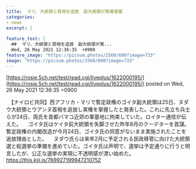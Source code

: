 ```yaml
---
title:  マリ、大統領と首相を追放　副大統領が実権掌握  
categories:
- news
excerpt: |
  
feature_text: |
  ##  マリ、大統領と首相を追放　副大統領が実...
  Wed, 26 May 2021 12:36:35  +0900
feature_image: "https://picsum.photos/2560/600?image=733"
image: "https://picsum.photos/2560/600?image=733"
---
```


[https://rosie.5ch.net/test/read.cgi/liveplus/1622000195/](https://rosie.5ch.net/test/read.cgi/liveplus/1622000195/)
posted on Wed, 26 May 2021 12:36:35  +0900

<!--more-->

　【ナイロビ共同】西アフリカ・マリで暫定政権のゴイタ副大統領は25日、ヌダウ大統領とウアンヌ首相を追放し実権を掌握したと発表した。これに先立ち兵士らが24日、両氏を首都バマコ近郊の軍基地に拘束していた。ロイター通信が伝えた。 　ゴイタ氏はケイタ前大統領を失脚させた昨年8月のクーデターを首謀。暫定政権の内閣改造が今月24日、ゴイタ氏の同意がないまま実施されたことを追放理由とした。 　ヌダウ氏らは来年2月に予定される民政移管に向けた大統領選と総選挙の準備を進めていた。ゴイタ氏は声明で、選挙は予定通りに行うと明言したが、公正な選挙の実現に不透明感が漂い始めた。 https://this.kiji.is/769927199947210752
